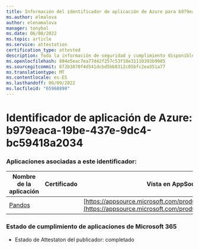```yaml
---
title: Información del identificador de aplicación de Azure para b979eaca-19be-437e-9dc4-bc59418a2034
ms.author: elmalova
author: elenamalova
manager: tonybal
ms.date: 06/08/2022
ms.topic: article
ms.service: attestation
certification_type: attested
description: Toda la información de seguridad y cumplimiento disponible para b979eaca-19be-437e-9dc4-bc59418a2034.
ms.openlocfilehash: 894e5eac7ea77d42f257c53f18e31110393b9985
ms.sourcegitcommit: 6f2b3870f4d541dcbd5bb8312c05bfc2ea351a77
ms.translationtype: MT
ms.contentlocale: es-ES
ms.lasthandoff: 06/09/2022
ms.locfileid: "65968890"
---
```

# <a name="azure-app-id-b979eaca-19be-437e-9dc4-bc59418a2034"></a>Identificador de aplicación de Azure: b979eaca-19be-437e-9dc4-bc59418a2034


### <a name="apps-associated-with-this-id"></a>Aplicaciones asociadas a este identificador:
| **Nombre de la aplicación** | **Certificado** | **Vista en AppSource** |
|--------------|---------------|-----------------------|
| [Pandos](../forward/WA200003534.md) |  | [https://appsource.microsoft.com/product/office/WA200003534](https://appsource.microsoft.com/product/office/WA200003534) |

### <a name="microsoft-365-app-compliance-status"></a>Estado de cumplimiento de aplicaciones de Microsoft 365
- Estado de Attestaton del publicador: completado
